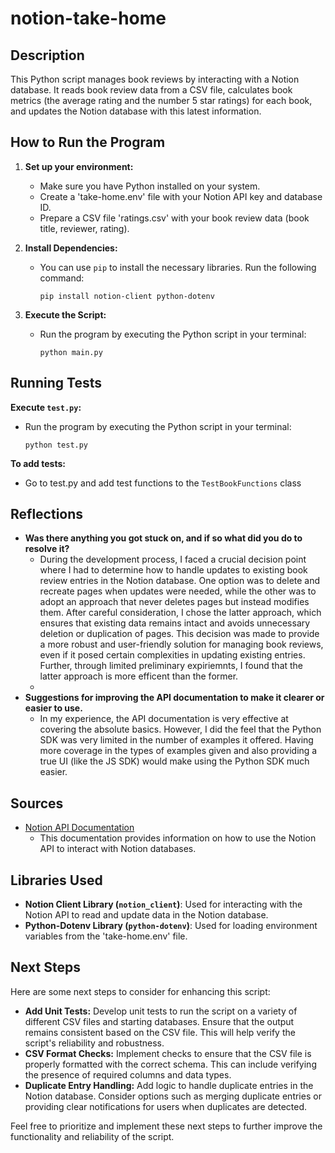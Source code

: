 # notion-take-home

## Description

This Python script manages book reviews by interacting with a Notion database. It reads book review data from a CSV file, calculates book metrics (the average rating and the number 5 star ratings) for each book, and updates the Notion database with this latest information. 

## How to Run the Program

1. **Set up your environment:**
   - Make sure you have Python installed on your system.
   - Create a 'take-home.env' file with your Notion API key and database ID.
   - Prepare a CSV file 'ratings.csv' with your book review data (book title, reviewer, rating).

2. **Install Dependencies:**
   - You can use `pip` to install the necessary libraries. Run the following command:
     ```
     pip install notion-client python-dotenv
     ```

3. **Execute the Script:**
   - Run the program by executing the Python script in your terminal:
     ```
     python main.py
     ```

## Running Tests

**Execute `test.py`:**
   - Run the program by executing the Python script in your terminal:
     ```
     python test.py
     ```
**To add tests:**
   - Go to test.py and add test functions to the `TestBookFunctions` class



## Reflections

- **Was there anything you got stuck on, and if so what did you do to resolve it?**
  - During the development process, I faced a crucial decision point where I had to determine how to handle updates to existing book review entries in the Notion database. One option was to delete and recreate pages when updates were needed, while the other was to adopt an approach that never deletes pages but instead modifies them. After careful consideration, I chose the latter approach, which ensures that existing data remains intact and avoids unnecessary deletion or duplication of pages. This decision was made to provide a more robust and user-friendly solution for managing book reviews, even if it posed certain complexities in updating existing entries. Further, through limited preliminary expiriemnts, I found that the latter approach is more efficent than the former.
  - 
- **Suggestions for improving the API documentation to make it clearer or easier to use.**
  - In my experience, the API documentation is very effective at covering the absolute basics. However, I did the feel that the Python SDK was very limited in the number of examples it offered. Having more coverage in the types of examples given and also providing a true UI (like the JS SDK) would make using the Python SDK much easier.

## Sources

- [Notion API Documentation](https://developers.notion.com/docs/getting-started)
  - This documentation provides information on how to use the Notion API to interact with Notion databases.

## Libraries Used

- **Notion Client Library (`notion_client`)**: Used for interacting with the Notion API to read and update data in the Notion database.
- **Python-Dotenv Library (`python-dotenv`)**: Used for loading environment variables from the 'take-home.env' file.

## Next Steps

Here are some next steps to consider for enhancing this script:

- **Add Unit Tests:** Develop unit tests to run the script on a variety of different CSV files and starting databases. Ensure that the output remains consistent based on the CSV file. This will help verify the script's reliability and robustness.
- **CSV Format Checks:** Implement checks to ensure that the CSV file is properly formatted with the correct schema. This can include verifying the presence of required columns and data types.
- **Duplicate Entry Handling:** Add logic to handle duplicate entries in the Notion database. Consider options such as merging duplicate entries or providing clear notifications for users when duplicates are detected.

Feel free to prioritize and implement these next steps to further improve the functionality and reliability of the script.
